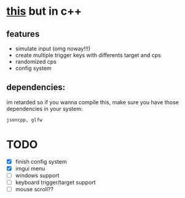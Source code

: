 # [this](https://github.com/mezleca/elterpy) but in c++

## features
- simulate input (omg noway!!!)
- create multiple trigger keys with differents target and cps
- randomized cps
- config system

## dependencies:
im retarded so if you wanna compile this, make sure you have those dependencies in your system:
```bash
jsoncpp, glfw 
```

# TODO
- [x] finish config system
- [x] imgui menu
- [ ] windows support
- [ ] keyboard trigger/target support
- [ ] mouse scroll??